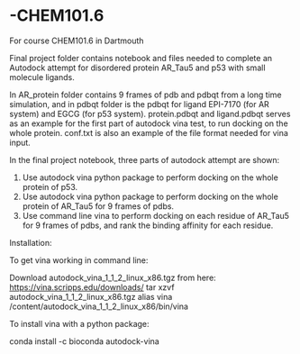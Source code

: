 # -CHEM101.6
For course CHEM101.6 in Dartmouth

Final project folder contains notebook and files needed to complete an Autodock attempt for disordered protein AR_Tau5 and p53 with small molecule ligands.

In AR_protein folder contains 9 frames of pdb and pdbqt from a long time simulation, and in pdbqt folder is the pdbqt for ligand EPI-7170 (for AR system) and EGCG (for p53 system).
protein.pdbqt and ligand.pdbqt serves as an example for the first part of autodock vina test, to run docking on the whole protein.
conf.txt is also an example of the file format needed for vina input.

In the final project notebook, three parts of autodock attempt are shown:
  1. Use autodock vina python package to perform docking on the whole protein of p53.
  2. Use autodock vina python package to perform docking on the whole protein of AR_Tau5 for 9 frames of pdbs.
  3. Use command line vina to perform docking on each residue of AR_Tau5 for 9 frames of pdbs, and rank the binding affinity for each residue.


Installation:

To get vina working in command line:

Download autodock_vina_1_1_2_linux_x86.tgz from here: https://vina.scripps.edu/downloads/
tar xzvf autodock_vina_1_1_2_linux_x86.tgz
alias vina /content/autodock_vina_1_1_2_linux_x86/bin/vina

To install vina with a python package:

conda install -c bioconda autodock-vina
